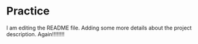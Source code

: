 # Practice
I am editing the README file. Adding some more details about the project description.
Again!!!!!!!!



